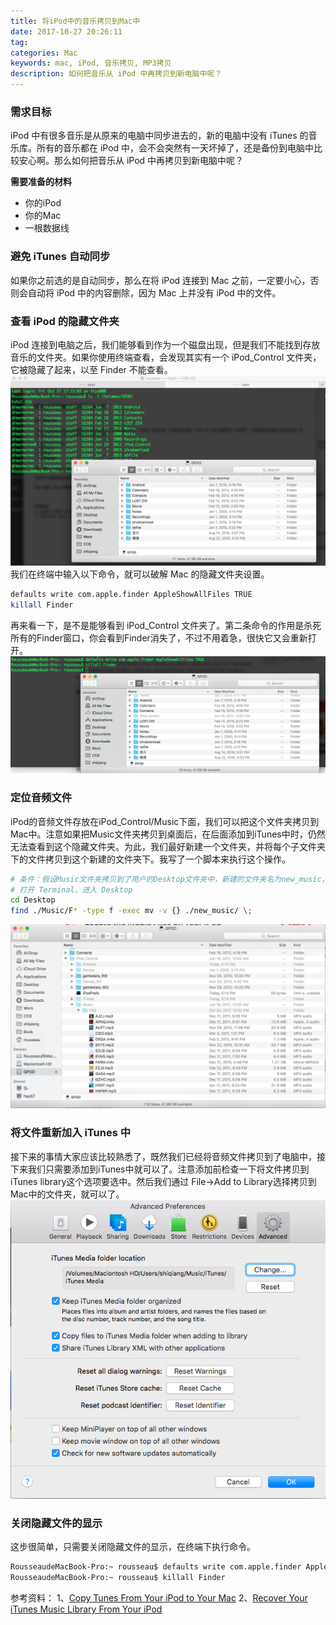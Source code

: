 ```yaml
---
title: 将iPod中的音乐拷贝到Mac中
date: 2017-10-27 20:26:11
tag: 
categories: Mac
keywords: mac, iPod, 音乐拷贝, MP3拷贝
description: 如何把音乐从 iPod 中再拷贝到新电脑中呢？
---
```



### 需求目标
iPod 中有很多音乐是从原来的电脑中同步进去的，新的电脑中没有 iTunes 的音乐库。所有的音乐都在 iPod 中，会不会突然有一天坏掉了，还是备份到电脑中比较安心啊。那么如何把音乐从 iPod 中再拷贝到新电脑中呢？

**需要准备的材料**

* 你的iPod
* 你的Mac
* 一根数据线

### 避免 iTunes 自动同步
如果你之前选的是自动同步，那么在将 iPod 连接到 Mac 之前，一定要小心，否则会自动将 iPod 中的内容删除，因为 Mac 上并没有 iPod 中的文件。

### 查看 iPod 的隐藏文件夹
iPod 连接到电脑之后，我们能够看到作为一个磁盘出现，但是我们不能找到存放音乐的文件夹。如果你使用终端查看，会发现其实有一个 iPod_Control 文件夹，它被隐藏了起来，以至 Finder 不能查看。
![](20171027-copy-music-from-ipod/1240.png)
我们在终端中输入以下命令，就可以破解 Mac 的隐藏文件夹设置。

```bash
defaults write com.apple.finder AppleShowAllFiles TRUE
killall Finder
```
再来看一下，是不是能够看到 iPod_Control 文件夹了。第二条命令的作用是杀死所有的Finder窗口，你会看到Finder消失了，不过不用着急，很快它又会重新打开。
![](20171027-copy-music-from-ipod/1240-20200811063335082.png)

### 定位音频文件
iPod的音频文件存放在iPod_Control/Music下面，我们可以把这个文件夹拷贝到Mac中。注意如果把Music文件夹拷贝到桌面后，在后面添加到iTunes中时，仍然无法查看到这个隐藏文件夹。为此，我们最好新建一个文件夹，并将每个子文件夹下的文件拷贝到这个新建的文件夹下。我写了一个脚本来执行这个操作。
```bash
# 条件：假设Music文件夹拷贝到了用户的Desktop文件夹中，新建的文件夹名为new_music，也位于Desktop文件夹下。
# 打开 Terminal，进入 Desktop
cd Desktop
find ./Music/F* -type f -exec mv -v {} ./new_music/ \;
```
![](20171027-copy-music-from-ipod/1240-20200811063343597.png)

### 将文件重新加入 iTunes 中
接下来的事情大家应该比较熟悉了，既然我们已经将音频文件拷贝到了电脑中，接下来我们只需要添加到iTunes中就可以了。注意添加前检查一下将文件拷贝到iTunes library这个选项要选中。然后我们通过 File->Add to Library选择拷贝到Mac中的文件夹，就可以了。
![](20171027-copy-music-from-ipod/1240-20200811063351332.png)

### 关闭隐藏文件的显示
这步很简单，只需要关闭隐藏文件的显示，在终端下执行命令。
```bash
RousseaudeMacBook-Pro:~ rousseau$ defaults write com.apple.finder AppleShowAllFiles FALSE
RousseaudeMacBook-Pro:~ rousseau$ killall Finder
```
参考资料：
1、[Copy Tunes From Your iPod to Your Mac](https://www.lifewire.com/copy-tunes-from-ipod-to-mac-2260103)
2、[Recover Your iTunes Music Library From Your iPod](https://www.lifewire.com/restore-itunes-music-library-from-ipod-2260317)